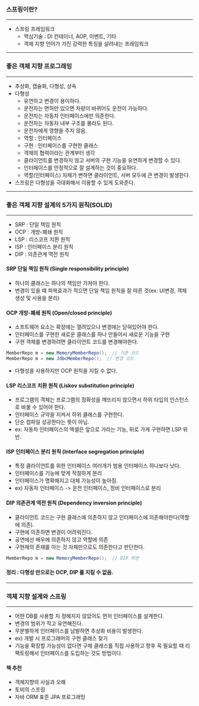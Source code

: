 
### 스프링이란?
---
- 스프링 프레임워크
  + 핵심기술 : DI 컨테이너, AOP, 이벤트, 기타
  + 객체 지향 언어가 가진 강력한 특징을 살려내는 프레임워크

---
### 좋은 객체 지향 프로그래밍
---
- 추상화, 캡슐화, 다형성, 상속
- 다형성
  + 유연하고 변경이 용이하다.
  + 운전자는 면허만 있으면 차량이 바뀌어도 운전이 가능하다.
  + 운전자는 자동차 인터페이스에만 의존한다.
  + 운전자는 자동차 내부 구조를 몰라도 된다.
  + 운전자에게 영향을 주지 않음.
  + 역할 : 인터페이스
  - 구현 : 인터페이스를 구현한 클래스
  - 객체의 협력이라는 관계부터 생각
  - 클라이언트를 변경하지 않고 서버의 구현 기능을 유연하게 변경할 수 있다.
  - 인터페이스를 안정적으로 잘 설계하는 것이 중요하다.
  - 역할(인터페이스) 자체가 변하면 클라이언트, 서버 모두에 큰 변경이 발생한다.
- 스프링은 다형성을 극대화해서 이용할 수 있게 도와준다.

---
### 좋은 객체 지향 설계의 5가지 원칙(SOLID)
---
- SRP : 단일 책임 원칙
- OCP : 개방-폐쇄 원칙
- LSP : 리스코프 치환 원칙
- ISP : 인터페이스 분리 원칙
- DIP : 의존관계 역전 원칙

#### SRP 단일 책임 원칙 (Single responsibility principle)
  - 하나의 클래스는 하나의 책임만 가져야 한다.
  - 변경이 있을 때 파븍효과가 적으면 단일 책임 원칙을 잘 
  따른 것(ex: UI변경, 객체 생성 및 사용을 분리)

#### OCP 개방-폐쇄 원칙 (Open/closed principle)
  - 소프트웨어 요소는 확장에는 열려있으나 변경에는 닫혀있어야 한다.
  - 인터페이스를 구현한 새로운 클래스를 하나 만들어서 새로운 기능을 구현
  - 구현 객체를 변경하려면 클라이언트 코드를 변경해야한다.

  ```java
  MemberRepo m = new MemoryMemberRepo();  // 기존 코드
  MemberRepo m = new JdbcMemberRepo();  // 변경 코드
  ```
  - 다형성을 사용하지만 OCP 원칙을 지킬 수 없다.
  
#### LSP 리스코프 치환 원칙 (Liskov substitution principle)
  - 프로그램의 객체는 프로그램의 정확성을 
  깨뜨리지 않으면서 하위 타입의 인스턴스로 바꿀 수 있어야 한다.
  - 인터페이스 규약을 지켜서 하위 클래스를 구현한다.
  - 단순 컴파일 성공한다는 뜻이 아님.
  - ex: 자동차 인터페이스의 엑셀은 앞으로 가라는 기능, 뒤로 가게 구현하면 LSP 위반.

#### ISP 인터페이스 분리 원칙 (Interface segregation principle)
  - 특정 클라이언트를 위한 인터페이스 여러개가 범용 인터페이스 하나보다 낫다.
  - 인터페이스를 기능에 맞게 적절하게 분리
  - 인터페이스가 명확해지고 대체 가능성이 높아짐.
  - ex) 자동차 인터페이스 -> 운전 인터페이스, 정비 인터페이스로 분리

#### DIP 의존관계 역전 원칙 (Dependency inversion principle)
  - 클라이언트 코드는 구현 클래스에 의존하지 않고 인터페이스에 의존해야한다(역할에 의존).
  - 구현에 의존하면 변경이 어려워진다.
  - 공연에선 배우에 의존하지 않고 역할에 의존
  - 구현체의 존재를 아는 것 자체만으로도 의존한다고 판단한다.
  ```java
  MemberRepo m = new MemoryMemberRepo();  // DIP 위반
  ```

#### 정리 : 다형성 만으로는 OCP, DIP 를 지킬 수 없음.

---
### 객체 지향 설계와 스프링
---
- 어떤 DB를 사용할 지 정해지지 않았어도 먼저 인터페이스를 설계한다.
- 변경의 범위가 작고 유연해진다.
- 무분별하게 인터페이스를 남발하면 추상화 비용이 발생한다.
- ex) 개발 시 프로그래머의 구현 클래스 찾기
- 기능을 확장할 가능성이 없다면 구체 클래스를 직접 사용하고 향후 꼭 필요할 때 리팩토링해서 인터페이스를 도입하는 것도 방법이다.
#### 책 추천
- 객체지향의 사실과 오해
- 토비의 스프링
- 자바 ORM 표준 JPA 프로그래밍
